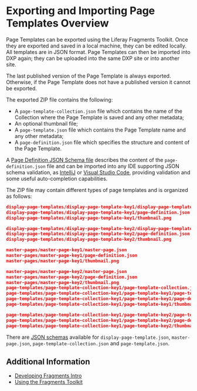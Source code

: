 # Exporting and Importing Page Templates Overview

Page Templates can be exported using the Liferay Fragments Toolkit. Once they are exported and saved in a local machine, they can be edited locally. All templates are in JSON format. Page Templates can then be imported into DXP again; they can be uploaded into the same DXP site or into another site.

 The last published version of the Page Template is always exported. Otherwise, if the Page Template does not have a published version it cannot be exported.

The exported ZIP file contains the following:

* A `page-template-collection.json` file which contains the name of the Collection where the Page Template is saved and any other metadata;
* An optional thumbnail file;
* A `page-template.json` file which contains the Page Template name and any other metadata;
* A `page-definition.json` file which specifies the structure and content of the Page Template.

A [Page Definition JSON Schema file](https://github.com/liferay/liferay-portal/blob/master/modules/apps/layout/layout-page-template-api/src/main/resources/com/liferay/layout/page/template/validator/dependencies/page_definition_json_schema.json) describes the content of the `page-definition.json` file and can be imported into any IDE supporting JSON schema validation, as [IntelliJ](https://www.jetbrains.com/help/idea/json.html#ws_json_schema_add_custom) or [Visual Studio Code](https://code.visualstudio.com/docs/languages/json#_json-schemas-and-settings), providing validation and some useful auto-completion capabilities.

The ZIP file may contain different types of page templates and is organized as follows:

```json
display-page-templates/display-page-template-key1/display-page-template.json
display-page-templates/display-page-template-key1/page-definition.json
display-page-templates/display-page-template-key1/thumbnail.png
```

```json
display-page-templates/display-page-template-key2/display-page-template.json
display-page-templates/display-page-template-key2/page-definition.json
display-page-templates/display-page-template-key2/thumbnail.png
```

```json
master-pages/master-page-key1/master-page.json
master-pages/master-page-key1/page-definition.json
master-pages/master-page-key1/thumbnail.png
```

```json
master-pages/master-page-key2/master-page.json
master-pages/master-page-key2/page-definition.json
master-pages/master-page-key2/thumbnail.png
page-templates/page-template-collection-key1/page-template-collection.json
page-templates/page-template-collection-key1/page-template-key1/page-template.json
page-templates/page-template-collection-key1/page-template-key1/page-definition.json
page-templates/page-template-collection-key1/page-template-key1/thumbnail.png
```

```json
page-templates/page-template-collection-key1/page-template-key2/page-template.json
page-templates/page-template-collection-key1/page-template-key2/page-definition.json
page-templates/page-template-collection-key1/page-template-key2/thumbnail.png
```

There are [JSON schemas](https://github.com/liferay/liferay-portal/tree/master/modules/apps/layout/layout-page-template-api/src/main/resources/com/liferay/layout/page/template/validator/dependencies) available for `display-page-template.json`, `master-page.json`, `page-template-collection.json` and `page-template.json`.

## Additional Information

* [Developing Fragments Intro](./developing-fragments-intro.md)
* [Using the Fragments Toolkit](./using-the-fragments-toolkit.md)
